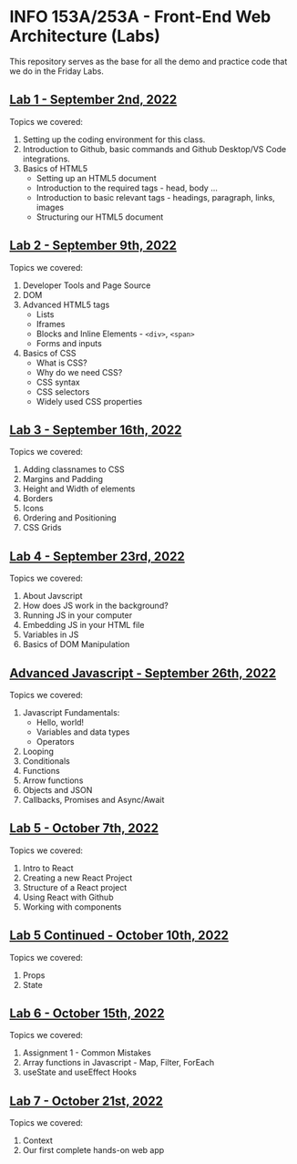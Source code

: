 # INFO 153A/253A - Front-End Web Architecture (Labs)

This repository serves as the base for all the demo and practice code that we do in the Friday Labs.

## [Lab 1 - September 2nd, 2022](/lab-1/README.md)

Topics we covered:

1. Setting up the coding environment for this class.
2. Introduction to Github, basic commands and Github Desktop/VS Code integrations.
3. Basics of HTML5
    - Setting up an HTML5 document
    - Introduction to the required tags - head, body ...
    - Introduction to basic relevant tags - headings, paragraph, links, images
    - Structuring our HTML5 document

## [Lab 2 - September 9th, 2022](/lab-2/README.md)

Topics we covered:

1. Developer Tools and Page Source
2. DOM
3. Advanced HTML5 tags
    - Lists
    - Iframes
    - Blocks and Inline Elements - `<div>`, `<span>`
    - Forms and inputs
4. Basics of CSS
    - What is CSS?
    - Why do we need CSS?
    - CSS syntax
    - CSS selectors
    - Widely used CSS properties


## [Lab 3 - September 16th, 2022](/lab-3/README.md)

Topics we covered:

1. Adding classnames to CSS
2. Margins and Padding
3. Height and Width of elements
4. Borders
5. Icons
6. Ordering and Positioning
7. CSS Grids

## [Lab 4 - September 23rd, 2022](/lab-4/README.md)

Topics we covered:

1. About Javscript
2. How does JS work in the background?
3. Running JS in your computer
4. Embedding JS in your HTML file
5. Variables in JS
6. Basics of DOM Manipulation

## [Advanced Javascript - September 26th, 2022](/lab-4/README.md)

Topics we covered:

1. Javascript Fundamentals:
    - Hello, world!
    - Variables and data types
    - Operators
2. Looping
3. Conditionals
4. Functions
5. Arrow functions
6. Objects and JSON
7. Callbacks, Promises and Async/Await

## [Lab 5 - October 7th, 2022](/lab-5/README.md)

Topics we covered:

1. Intro to React
2. Creating a new React Project
3. Structure of a React project
4. Using React with Github
5. Working with components

## [Lab 5 Continued - October 10th, 2022](/lab-5-contd/README.md)

Topics we covered:

1. Props
2. State

## [Lab 6 - October 15th, 2022](/lab-6/README.md)

Topics we covered:

1. Assignment 1 - Common Mistakes
2. Array functions in Javascript - Map, Filter, ForEach
3. useState and useEffect Hooks

## [Lab 7 - October 21st, 2022](/lab-7/README.md)

Topics we covered:

1. Context
2. Our first complete hands-on web app
